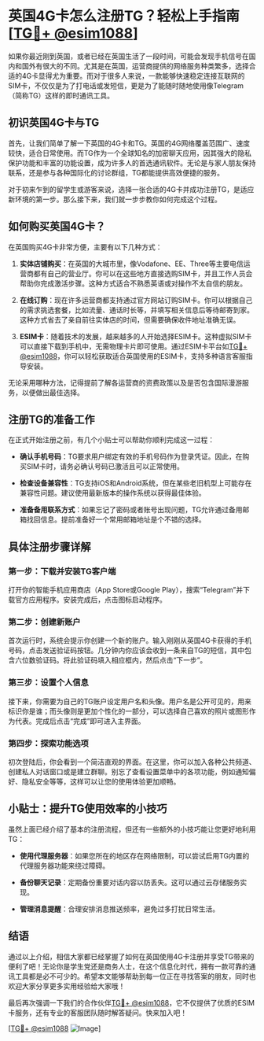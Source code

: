# 英国4G卡怎么注册TG？轻松上手指南[[TG💪+ @esim1088](https://t.me/s/esim1088)]

如果你最近刚到英国，或者已经在英国生活了一段时间，可能会发现手机信号在国内和国外有很大的不同。尤其是在英国，运营商提供的网络服务种类繁多，选择合适的4G卡显得尤为重要。而对于很多人来说，一款能够快速稳定连接互联网的SIM卡，不仅仅是为了打电话或发短信，更是为了能随时随地使用像Telegram（简称TG）这样的即时通讯工具。

## 初识英国4G卡与TG

首先，让我们简单了解一下英国的4G卡和TG。英国的4G网络覆盖范围广、速度较快，适合日常使用。而TG作为一个全球知名的加密聊天应用，因其强大的隐私保护功能和丰富的功能设置，成为许多人的首选通讯软件。无论是与家人朋友保持联系，还是参与各种国际化的讨论群组，TG都能提供高效便捷的服务。

对于初来乍到的留学生或游客来说，选择一张合适的4G卡并成功注册TG，是适应新环境的第一步。那么接下来，我们就一步步教你如何完成这个过程。

## 如何购买英国4G卡？

在英国购买4G卡非常方便，主要有以下几种方式：

1. **实体店铺购买**：在英国的大城市里，像Vodafone、EE、Three等主要电信运营商都有自己的营业厅。你可以在这些地方直接选购SIM卡，并且工作人员会帮助你完成激活步骤。这种方式适合不熟悉英语或对操作不太自信的朋友。

2. **在线订购**：现在许多运营商都支持通过官方网站订购SIM卡。你可以根据自己的需求挑选套餐，比如流量、通话时长等，并填写相关信息后等待邮寄到家。这种方式省去了亲自前往实体店的时间，但需要确保收件地址准确无误。

3. **ESIM卡**：随着技术的发展，越来越多的人开始选择ESIM卡。这种虚拟SIM卡可以直接下载到手机中，无需物理卡片即可使用。通过ESIM卡平台如[TG💪+ @esim1088](https://t.me/s/esim1088)，你可以轻松获取适合英国使用的ESIM卡，支持多种语言客服指导安装。

无论采用哪种方法，记得提前了解各运营商的资费政策以及是否包含国际漫游服务，以便做出最佳选择。

## 注册TG的准备工作

在正式开始注册之前，有几个小贴士可以帮助你顺利完成这一过程：

- **确认手机号码**：TG要求用户绑定有效的手机号码作为登录凭证。因此，在购买SIM卡时，请务必确认号码已激活且可以正常使用。
  
- **检查设备兼容性**：TG支持iOS和Android系统，但在某些老旧机型上可能存在兼容性问题。建议使用最新版本的操作系统以获得最佳体验。

- **准备备用联系方式**：如果忘记了密码或者账号出现问题，TG允许通过备用邮箱找回信息。提前准备好一个常用邮箱地址是个不错的选择。

## 具体注册步骤详解

### 第一步：下载并安装TG客户端

打开你的智能手机应用商店（App Store或Google Play），搜索“Telegram”并下载官方应用程序。安装完成后，点击图标启动程序。

### 第二步：创建新账户

首次运行时，系统会提示你创建一个新的账户。输入刚刚从英国4G卡获得的手机号码，点击发送验证码按钮。几分钟内你应该会收到一条来自TG的短信，其中包含六位数验证码。将此验证码填入相应框内，然后点击“下一步”。

### 第三步：设置个人信息

接下来，你需要为自己的TG账户设定用户名和头像。用户名是公开可见的，用来标识你是谁；而头像则是更加个性化的一部分，可以选择自己喜欢的照片或图形作为代表。完成后点击“完成”即可进入主界面。

### 第四步：探索功能选项

初次登陆后，你会看到一个简洁直观的界面。在这里，你可以加入各种公共频道、创建私人对话窗口或是建立群聊。别忘了查看设置菜单中的各项功能，例如通知偏好、隐私安全等等，这样可以让您的使用体验更加顺畅。

## 小贴士：提升TG使用效率的小技巧

虽然上面已经介绍了基本的注册流程，但还有一些额外的小技巧能让您更好地利用TG：

- **使用代理服务器**：如果您所在的地区存在网络限制，可以尝试启用TG内置的代理服务器功能来绕过障碍。
  
- **备份聊天记录**：定期备份重要对话内容以防丢失。这可以通过云存储服务实现。

- **管理消息提醒**：合理安排消息推送频率，避免过多打扰日常生活。

## 结语

通过以上介绍，相信大家都已经掌握了如何在英国使用4G卡注册并享受TG带来的便利了吧！无论你是学生党还是商务人士，在这个信息化时代，拥有一款可靠的通讯工具都是必不可少的。希望本文能够帮助到每一位正在寻找答案的朋友，同时也欢迎大家分享更多实用经验给大家哦！

最后再次强调一下我们的合作伙伴[TG💪+ @esim1088](https://t.me/s/esim1088)，它不仅提供了优质的ESIM卡服务，还有专业的客服团队随时解答疑问。快来加入吧！

[[TG💪+ @esim1088](https://t.me/s/esim1088) ![Image](https://i.postimg.cc/4NQfJmqS/Snipaste-2025-05-13-00-14-12.png)]